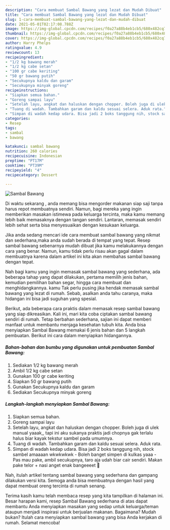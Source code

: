 ```yaml
---
description: "Cara membuat Sambal Bawang yang lezat dan Mudah Dibuat"
title: "Cara membuat Sambal Bawang yang lezat dan Mudah Dibuat"
slug: 1-cara-membuat-sambal-bawang-yang-lezat-dan-mudah-dibuat
date: 2021-05-01T02:17:08.788Z
image: https://img-global.cpcdn.com/recipes/f0a27a88b4eb1cb5/680x482cq70/sambal-bawang-foto-resep-utama.jpg
thumbnail: https://img-global.cpcdn.com/recipes/f0a27a88b4eb1cb5/680x482cq70/sambal-bawang-foto-resep-utama.jpg
cover: https://img-global.cpcdn.com/recipes/f0a27a88b4eb1cb5/680x482cq70/sambal-bawang-foto-resep-utama.jpg
author: Harry Phelps
ratingvalue: 4.9
reviewcount: 13
recipeingredient:
- "1/2 kg bawang merah"
- "1/2 kg cabe setan"
- "100 gr cabe keriting"
- "50 gr bawang putih"
- "Secukupnya kaldu dan garam"
- "Secukupnya minyak goreng"
recipeinstructions:
- "Siapkan semua bahan."
- "Goreng sampai layu"
- "Setelah layu, angkat dan haluskan dengan chopper. Boleh juga di ulek manual yaaak,, tapi ini aku sukanya praktis jadi chopnya gak terlalu halus biar kayak tekstur sambel pada umumnya."
- "Tuang di wadah. Tambahkan garam dan kaldu sesuai selera. Aduk rata."
- "Simpan di wadah kedap udara. Bisa jadi 2 boks tanggung nih, stock sambel amaaaan wkwkwkwk Boleh banget simpen di kulkas yaaa Pas mau pake, ambil secukupnya, taro aja udah biar cair sendiri. Makan pake telor + nasi anget enak bangeeeet 🤤"
categories:
- Resep
tags:
- sambal
- bawang

katakunci: sambal bawang 
nutrition: 260 calories
recipecuisine: Indonesian
preptime: "PT17M"
cooktime: "PT39M"
recipeyield: "4"
recipecategory: Dessert

---
```



![Sambal Bawang](https://img-global.cpcdn.com/recipes/f0a27a88b4eb1cb5/680x482cq70/sambal-bawang-foto-resep-utama.jpg)

Di waktu  sekarang , anda memang bisa mengorder makanan siap saji tanpa harus repot membuatnya sendiri. Namun, bagi mereka yang ingin memberikan masakan istimewa pada keluarga tercinta, maka kamu memang lebih baik memasaknya dengan tangan sendiri. Lantaran, memasak sendiri lebih sehat serta bisa menyesuaikan dengan kesukaan keluarga.

Jika anda sedang mencari ide cara membuat sambal bawang yang nikmat dan sederhana,maka anda sudah berada di tempat yang tepat. Resep sambal bawang  sebenarnya mudah dibuat jika kamu melakukannya dengan cara yang benar. Namun, kamu tidak perlu risau akan gagal dalam membuatnya 
karena dalam artikel ini kita akan membahas sambal bawang dengan tepat.  



Nah bagi kamu yang ingin memasak sambal bawang yang sederhana, ada beberapa tahap yang dapat dilakukan, pertama memilih jenis bahan, kemudian pemilihan bahan segar, hingga cara membuat dan menghidangkannya. kamu Tak perlu pusing jika hendak memasak sambal bawang yang lezat di rumah. Sebab, asalkan anda  tahu caranya, maka hidangan ini bisa jadi suguhan yang spesial.

Berikut, ada beberapa cara praktis  dalam memasak resep sambal bawang yang siap dikreasikan. Kali ini, mari kita coba ciptakan sambal bawang sendiri di rumah. Tetap berbahan sederhana, sajian ini dapat memberi manfaat untuk membantu menjaga kesehatan tubuh kita. Anda bisa menyiapkan Sambal Bawang memakai 6 jenis bahan dan 5 langkah pembuatan. Berikut ini cara dalam menyiapkan hidangannya.

<!--inarticleads1-->

##### Bahan-bahan dan bumbu yang digunakan untuk pembuatan Sambal Bawang:

1. Sediakan 1/2 kg bawang merah
1. Ambil 1/2 kg cabe setan
1. Gunakan 100 gr cabe keriting
1. Siapkan 50 gr bawang putih
1. Gunakan Secukupnya kaldu dan garam
1. Sediakan Secukupnya minyak goreng




<!--inarticleads2-->

##### Langkah-langkah menyiapkan Sambal Bawang:

1. Siapkan semua bahan.
1. Goreng sampai layu
1. Setelah layu, angkat dan haluskan dengan chopper. Boleh juga di ulek manual yaaak,, tapi ini aku sukanya praktis jadi chopnya gak terlalu halus biar kayak tekstur sambel pada umumnya.
1. Tuang di wadah. Tambahkan garam dan kaldu sesuai selera. Aduk rata.
1. Simpan di wadah kedap udara. Bisa jadi 2 boks tanggung nih, stock sambel amaaaan wkwkwkwk - Boleh banget simpen di kulkas yaaa - Pas mau pake, ambil secukupnya, taro aja udah biar cair sendiri. Makan pake telor + nasi anget enak bangeeeet 🤤




Nah, itulah artikel tentang  sambal bawang  yang sederhana dan gampang dilakukan versi kita. Semoga anda bisa membuatnya dengan hasil yang dapat membuat oreng tercinta di rumah senang. 

Terima kasih kamu telah membaca resep yang kita tampilkan di halaman ini. Besar harapan kami, resep  Sambal Bawang sederhana di atas dapat membantu Anda menyiapkan masakan yang sedap untuk keluarga/teman ataupun menjadi inspirasi untuk berjualan makanan. Bagaimana? Mudah bukan? Itulah cara menyiapkan sambal bawang yang bisa Anda kerjakan di rumah. Selamat mencoba!

